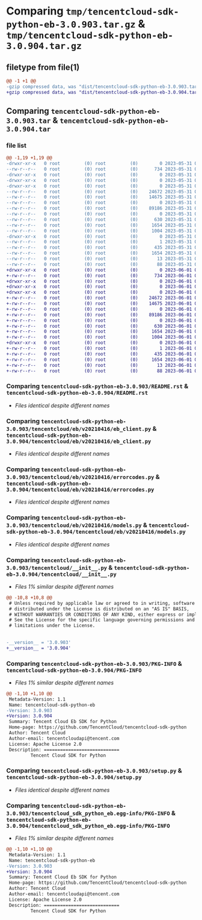 # Comparing `tmp/tencentcloud-sdk-python-eb-3.0.903.tar.gz` & `tmp/tencentcloud-sdk-python-eb-3.0.904.tar.gz`

## filetype from file(1)

```diff
@@ -1 +1 @@
-gzip compressed data, was "dist/tencentcloud-sdk-python-eb-3.0.903.tar", last modified: Wed May 31 02:10:36 2023, max compression
+gzip compressed data, was "dist/tencentcloud-sdk-python-eb-3.0.904.tar", last modified: Thu Jun  1 02:33:45 2023, max compression
```

## Comparing `tencentcloud-sdk-python-eb-3.0.903.tar` & `tencentcloud-sdk-python-eb-3.0.904.tar`

### file list

```diff
@@ -1,19 +1,19 @@
-drwxr-xr-x   0 root         (0) root         (0)        0 2023-05-31 02:10:36.000000 tencentcloud-sdk-python-eb-3.0.903/
--rw-r--r--   0 root         (0) root         (0)      734 2023-05-31 02:10:36.000000 tencentcloud-sdk-python-eb-3.0.903/README.rst
-drwxr-xr-x   0 root         (0) root         (0)        0 2023-05-31 02:10:36.000000 tencentcloud-sdk-python-eb-3.0.903/tencentcloud/
-drwxr-xr-x   0 root         (0) root         (0)        0 2023-05-31 02:10:36.000000 tencentcloud-sdk-python-eb-3.0.903/tencentcloud/eb/
-drwxr-xr-x   0 root         (0) root         (0)        0 2023-05-31 02:10:36.000000 tencentcloud-sdk-python-eb-3.0.903/tencentcloud/eb/v20210416/
--rw-r--r--   0 root         (0) root         (0)    24672 2023-05-31 02:10:36.000000 tencentcloud-sdk-python-eb-3.0.903/tencentcloud/eb/v20210416/eb_client.py
--rw-r--r--   0 root         (0) root         (0)    14675 2023-05-31 02:10:36.000000 tencentcloud-sdk-python-eb-3.0.903/tencentcloud/eb/v20210416/errorcodes.py
--rw-r--r--   0 root         (0) root         (0)        0 2023-05-31 02:10:36.000000 tencentcloud-sdk-python-eb-3.0.903/tencentcloud/eb/v20210416/__init__.py
--rw-r--r--   0 root         (0) root         (0)    89186 2023-05-31 02:10:36.000000 tencentcloud-sdk-python-eb-3.0.903/tencentcloud/eb/v20210416/models.py
--rw-r--r--   0 root         (0) root         (0)        0 2023-05-31 02:10:36.000000 tencentcloud-sdk-python-eb-3.0.903/tencentcloud/eb/__init__.py
--rw-r--r--   0 root         (0) root         (0)      630 2023-05-31 02:10:36.000000 tencentcloud-sdk-python-eb-3.0.903/tencentcloud/__init__.py
--rw-r--r--   0 root         (0) root         (0)     1654 2023-05-31 02:10:36.000000 tencentcloud-sdk-python-eb-3.0.903/PKG-INFO
--rw-r--r--   0 root         (0) root         (0)     1004 2023-05-31 02:10:36.000000 tencentcloud-sdk-python-eb-3.0.903/setup.py
-drwxr-xr-x   0 root         (0) root         (0)        0 2023-05-31 02:10:36.000000 tencentcloud-sdk-python-eb-3.0.903/tencentcloud_sdk_python_eb.egg-info/
--rw-r--r--   0 root         (0) root         (0)        1 2023-05-31 02:10:36.000000 tencentcloud-sdk-python-eb-3.0.903/tencentcloud_sdk_python_eb.egg-info/dependency_links.txt
--rw-r--r--   0 root         (0) root         (0)      435 2023-05-31 02:10:36.000000 tencentcloud-sdk-python-eb-3.0.903/tencentcloud_sdk_python_eb.egg-info/SOURCES.txt
--rw-r--r--   0 root         (0) root         (0)     1654 2023-05-31 02:10:36.000000 tencentcloud-sdk-python-eb-3.0.903/tencentcloud_sdk_python_eb.egg-info/PKG-INFO
--rw-r--r--   0 root         (0) root         (0)       13 2023-05-31 02:10:36.000000 tencentcloud-sdk-python-eb-3.0.903/tencentcloud_sdk_python_eb.egg-info/top_level.txt
--rw-r--r--   0 root         (0) root         (0)       88 2023-05-31 02:10:36.000000 tencentcloud-sdk-python-eb-3.0.903/setup.cfg
+drwxr-xr-x   0 root         (0) root         (0)        0 2023-06-01 02:33:45.000000 tencentcloud-sdk-python-eb-3.0.904/
+-rw-r--r--   0 root         (0) root         (0)      734 2023-06-01 02:33:45.000000 tencentcloud-sdk-python-eb-3.0.904/README.rst
+drwxr-xr-x   0 root         (0) root         (0)        0 2023-06-01 02:33:45.000000 tencentcloud-sdk-python-eb-3.0.904/tencentcloud/
+drwxr-xr-x   0 root         (0) root         (0)        0 2023-06-01 02:33:45.000000 tencentcloud-sdk-python-eb-3.0.904/tencentcloud/eb/
+drwxr-xr-x   0 root         (0) root         (0)        0 2023-06-01 02:33:45.000000 tencentcloud-sdk-python-eb-3.0.904/tencentcloud/eb/v20210416/
+-rw-r--r--   0 root         (0) root         (0)    24672 2023-06-01 02:33:45.000000 tencentcloud-sdk-python-eb-3.0.904/tencentcloud/eb/v20210416/eb_client.py
+-rw-r--r--   0 root         (0) root         (0)    14675 2023-06-01 02:33:45.000000 tencentcloud-sdk-python-eb-3.0.904/tencentcloud/eb/v20210416/errorcodes.py
+-rw-r--r--   0 root         (0) root         (0)        0 2023-06-01 02:33:45.000000 tencentcloud-sdk-python-eb-3.0.904/tencentcloud/eb/v20210416/__init__.py
+-rw-r--r--   0 root         (0) root         (0)    89186 2023-06-01 02:33:45.000000 tencentcloud-sdk-python-eb-3.0.904/tencentcloud/eb/v20210416/models.py
+-rw-r--r--   0 root         (0) root         (0)        0 2023-06-01 02:33:45.000000 tencentcloud-sdk-python-eb-3.0.904/tencentcloud/eb/__init__.py
+-rw-r--r--   0 root         (0) root         (0)      630 2023-06-01 02:33:45.000000 tencentcloud-sdk-python-eb-3.0.904/tencentcloud/__init__.py
+-rw-r--r--   0 root         (0) root         (0)     1654 2023-06-01 02:33:45.000000 tencentcloud-sdk-python-eb-3.0.904/PKG-INFO
+-rw-r--r--   0 root         (0) root         (0)     1004 2023-06-01 02:33:45.000000 tencentcloud-sdk-python-eb-3.0.904/setup.py
+drwxr-xr-x   0 root         (0) root         (0)        0 2023-06-01 02:33:45.000000 tencentcloud-sdk-python-eb-3.0.904/tencentcloud_sdk_python_eb.egg-info/
+-rw-r--r--   0 root         (0) root         (0)        1 2023-06-01 02:33:45.000000 tencentcloud-sdk-python-eb-3.0.904/tencentcloud_sdk_python_eb.egg-info/dependency_links.txt
+-rw-r--r--   0 root         (0) root         (0)      435 2023-06-01 02:33:45.000000 tencentcloud-sdk-python-eb-3.0.904/tencentcloud_sdk_python_eb.egg-info/SOURCES.txt
+-rw-r--r--   0 root         (0) root         (0)     1654 2023-06-01 02:33:45.000000 tencentcloud-sdk-python-eb-3.0.904/tencentcloud_sdk_python_eb.egg-info/PKG-INFO
+-rw-r--r--   0 root         (0) root         (0)       13 2023-06-01 02:33:45.000000 tencentcloud-sdk-python-eb-3.0.904/tencentcloud_sdk_python_eb.egg-info/top_level.txt
+-rw-r--r--   0 root         (0) root         (0)       88 2023-06-01 02:33:45.000000 tencentcloud-sdk-python-eb-3.0.904/setup.cfg
```

### Comparing `tencentcloud-sdk-python-eb-3.0.903/README.rst` & `tencentcloud-sdk-python-eb-3.0.904/README.rst`

 * *Files identical despite different names*

### Comparing `tencentcloud-sdk-python-eb-3.0.903/tencentcloud/eb/v20210416/eb_client.py` & `tencentcloud-sdk-python-eb-3.0.904/tencentcloud/eb/v20210416/eb_client.py`

 * *Files identical despite different names*

### Comparing `tencentcloud-sdk-python-eb-3.0.903/tencentcloud/eb/v20210416/errorcodes.py` & `tencentcloud-sdk-python-eb-3.0.904/tencentcloud/eb/v20210416/errorcodes.py`

 * *Files identical despite different names*

### Comparing `tencentcloud-sdk-python-eb-3.0.903/tencentcloud/eb/v20210416/models.py` & `tencentcloud-sdk-python-eb-3.0.904/tencentcloud/eb/v20210416/models.py`

 * *Files identical despite different names*

### Comparing `tencentcloud-sdk-python-eb-3.0.903/tencentcloud/__init__.py` & `tencentcloud-sdk-python-eb-3.0.904/tencentcloud/__init__.py`

 * *Files 1% similar despite different names*

```diff
@@ -10,8 +10,8 @@
 # Unless required by applicable law or agreed to in writing, software
 # distributed under the License is distributed on an "AS IS" BASIS,
 # WITHOUT WARRANTIES OR CONDITIONS OF ANY KIND, either express or implied.
 # See the License for the specific language governing permissions and
 # limitations under the License.
 
 
-__version__ = '3.0.903'
+__version__ = '3.0.904'
```

### Comparing `tencentcloud-sdk-python-eb-3.0.903/PKG-INFO` & `tencentcloud-sdk-python-eb-3.0.904/PKG-INFO`

 * *Files 1% similar despite different names*

```diff
@@ -1,10 +1,10 @@
 Metadata-Version: 1.1
 Name: tencentcloud-sdk-python-eb
-Version: 3.0.903
+Version: 3.0.904
 Summary: Tencent Cloud Eb SDK for Python
 Home-page: https://github.com/TencentCloud/tencentcloud-sdk-python
 Author: Tencent Cloud
 Author-email: tencentcloudapi@tencent.com
 License: Apache License 2.0
 Description: ============================
         Tencent Cloud SDK for Python
```

### Comparing `tencentcloud-sdk-python-eb-3.0.903/setup.py` & `tencentcloud-sdk-python-eb-3.0.904/setup.py`

 * *Files identical despite different names*

### Comparing `tencentcloud-sdk-python-eb-3.0.903/tencentcloud_sdk_python_eb.egg-info/PKG-INFO` & `tencentcloud-sdk-python-eb-3.0.904/tencentcloud_sdk_python_eb.egg-info/PKG-INFO`

 * *Files 1% similar despite different names*

```diff
@@ -1,10 +1,10 @@
 Metadata-Version: 1.1
 Name: tencentcloud-sdk-python-eb
-Version: 3.0.903
+Version: 3.0.904
 Summary: Tencent Cloud Eb SDK for Python
 Home-page: https://github.com/TencentCloud/tencentcloud-sdk-python
 Author: Tencent Cloud
 Author-email: tencentcloudapi@tencent.com
 License: Apache License 2.0
 Description: ============================
         Tencent Cloud SDK for Python
```

